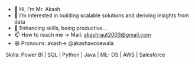 - 👋 Hi, I’m  Mr. Akash
- 👀 I’m interested in building scalable solutions and deriving insights from data
- 🌱 Enhancing skills, being productive...
- 📫 How to reach me -> Mail: akashraut2003@gmail.com
- 😄 Pronouns: akash-> @akashavcoewala

Skills:
Power BI | SQL | Python | Java | ML- DS | AWS | Salesforce
<!---
akashavcoewala/akashavcoewala is a ✨ special ✨ repository because its `README.md` (this file) appears on your GitHub profile.
You can click the Preview link to take a look at your changes.
--->
